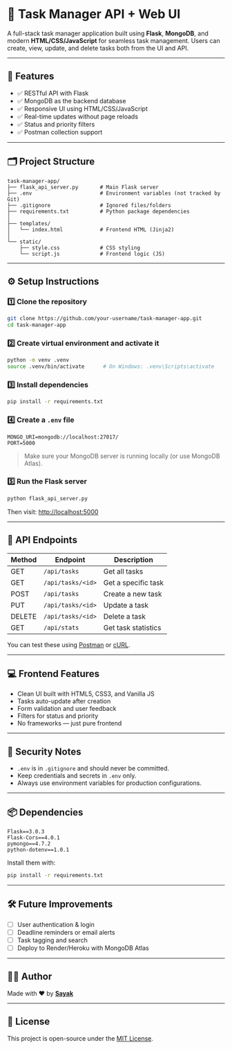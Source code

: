 # 🚀 Task Manager API + Web UI

A full-stack task manager application built using **Flask**, **MongoDB**, and modern **HTML/CSS/JavaScript** for seamless task management. Users can create, view, update, and delete tasks both from the UI and API.

---

## 🧱 Features

- ✅ RESTful API with Flask
- ✅ MongoDB as the backend database
- ✅ Responsive UI using HTML/CSS/JavaScript
- ✅ Real-time updates without page reloads
- ✅ Status and priority filters
- ✅ Postman collection support

---

## 🗂️ Project Structure

```
task-manager-app/
├── flask_api_server.py       # Main Flask server
├── .env                      # Environment variables (not tracked by Git)
├── .gitignore                # Ignored files/folders
├── requirements.txt          # Python package dependencies
│
├── templates/
│   └── index.html            # Frontend HTML (Jinja2)
│
└── static/
    ├── style.css             # CSS styling
    └── script.js             # Frontend logic (JS)
```

---

## ⚙️ Setup Instructions

### 1️⃣ Clone the repository

```bash
git clone https://github.com/your-username/task-manager-app.git
cd task-manager-app
```

### 2️⃣ Create virtual environment and activate it

```bash
python -m venv .venv
source .venv/bin/activate      # On Windows: .venv\Scripts\activate
```

### 3️⃣ Install dependencies

```bash
pip install -r requirements.txt
```

### 4️⃣ Create a `.env` file

```env
MONGO_URI=mongodb://localhost:27017/
PORT=5000
```

> Make sure your MongoDB server is running locally (or use MongoDB Atlas).

### 5️⃣ Run the Flask server

```bash
python flask_api_server.py
```

Then visit: [http://localhost:5000](http://localhost:5000)

---

## 🧪 API Endpoints

| Method | Endpoint             | Description            |
|--------|----------------------|------------------------|
| GET    | `/api/tasks`         | Get all tasks          |
| GET    | `/api/tasks/<id>`    | Get a specific task    |
| POST   | `/api/tasks`         | Create a new task      |
| PUT    | `/api/tasks/<id>`    | Update a task          |
| DELETE | `/api/tasks/<id>`    | Delete a task          |
| GET    | `/api/stats`         | Get task statistics    |

You can test these using [Postman](https://www.postman.com/) or [cURL](https://curl.se/).

---

## 💻 Frontend Features

- Clean UI built with HTML5, CSS3, and Vanilla JS
- Tasks auto-update after creation
- Form validation and user feedback
- Filters for status and priority
- No frameworks — just pure frontend

---

## 🔐 Security Notes

- `.env` is in `.gitignore` and should never be committed.
- Keep credentials and secrets in `.env` only.
- Always use environment variables for production configurations.

---

## 📦 Dependencies

```text
Flask==3.0.3
Flask-Cors==4.0.1
pymongo==4.7.2
python-dotenv==1.0.1
```

Install them with:

```bash
pip install -r requirements.txt
```

---

## 🛠️ Future Improvements

- [ ] User authentication & login
- [ ] Deadline reminders or email alerts
- [ ] Task tagging and search
- [ ] Deploy to Render/Heroku with MongoDB Atlas

---

## 🧑‍💻 Author

Made with ❤️ by **[Sayak](https://github.com/reversiblewizard)**

---

## 🧾 License

This project is open-source under the [MIT License](https://opensource.org/licenses/MIT).